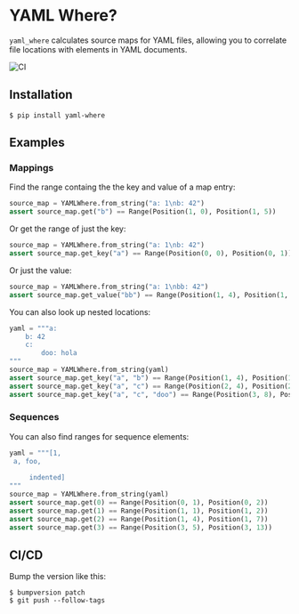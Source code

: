# YAML Where?

`yaml_where` calculates source maps for YAML files, allowing you to correlate file locations with elements in
YAML documents.

![CI](https://github.com/sixty-north/yaml-where/actions/workflows/actions.yml/badge.svg)

## Installation

    $ pip install yaml-where


## Examples

### Mappings

Find the range containg the the key and value of a map entry:

```python
source_map = YAMLWhere.from_string("a: 1\nb: 42")
assert source_map.get("b") == Range(Position(1, 0), Position(1, 5))
```

Or get the range of just the key:
```python
source_map = YAMLWhere.from_string("a: 1\nb: 42")
assert source_map.get_key("a") == Range(Position(0, 0), Position(0, 1))
```

Or just the value:
```python
source_map = YAMLWhere.from_string("a: 1\nbb: 42")
assert source_map.get_value("bb") == Range(Position(1, 4), Position(1, 6))
```

You can also look up nested locations:
```python
yaml = """a:
    b: 42
    c:
        doo: hola
"""
source_map = YAMLWhere.from_string(yaml)
assert source_map.get_key("a", "b") == Range(Position(1, 4), Position(1, 5))
assert source_map.get_key("a", "c") == Range(Position(2, 4), Position(2, 5))
assert source_map.get_key("a", "c", "doo") == Range(Position(3, 8), Position(3, 11))
```

### Sequences

You can also find ranges for sequence elements:
```python
yaml = """[1,
 a, foo,
 
     indented]
"""
source_map = YAMLWhere.from_string(yaml)
assert source_map.get(0) == Range(Position(0, 1), Position(0, 2))
assert source_map.get(1) == Range(Position(1, 1), Position(1, 2))
assert source_map.get(2) == Range(Position(1, 4), Position(1, 7))
assert source_map.get(3) == Range(Position(3, 5), Position(3, 13))
```

## CI/CD

Bump the version like this:

```
$ bumpversion patch
$ git push --follow-tags
```
